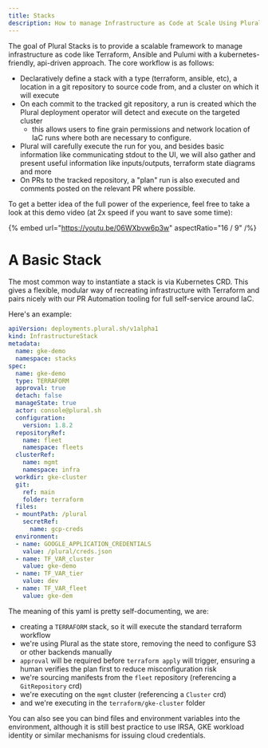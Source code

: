 ```yaml
---
title: Stacks
description: How to manage Infrastructure as Code at Scale Using Plural
---
```


The goal of Plural Stacks is to provide a scalable framework to manage infrastructure as code like Terraform, Ansible and Pulumi with a kubernetes-friendly, api-driven approach.  The core workflow is as follows:

* Declaratively define a stack with a type (terraform, ansible, etc), a location in a git repository to source code from, and a cluster on which it will execute
* On each commit to the tracked git repository, a run is created which the Plural deployment operator will detect and execute on the targeted cluster
   - this allows users to fine grain permissions and network location of IaC runs where both are necessary to configure.
* Plural will carefully execute the run for you, and besides basic information like communicating stdout to the UI, we will also gather and present useful information like inputs/outputs, terraform state diagrams and more
* On PRs to the tracked repository, a "plan" run is also executed and comments posted on the relevant PR where possible.

To get a better idea of the full power of the experience, feel free to take a look at this demo video (at 2x speed if you want to save some time):

{% embed url="https://youtu.be/06WXbvw6p3w" aspectRatio="16 / 9" /%}

# A Basic Stack

The most common way to instantiate a stack is via Kubernetes CRD.  This gives a flexible, modular way of recreating infrastructure with Terraform and pairs nicely with our PR Automation tooling for full self-service around IaC.

Here's an example:

```yaml
apiVersion: deployments.plural.sh/v1alpha1
kind: InfrastructureStack
metadata:
  name: gke-demo
  namespace: stacks
spec:
  name: gke-demo
  type: TERRAFORM
  approval: true
  detach: false
  manageState: true
  actor: console@plural.sh
  configuration:
    version: 1.8.2
  repositoryRef:
    name: fleet
    namespace: fleets
  clusterRef:
    name: mgmt
    namespace: infra
  workdir: gke-cluster
  git:
    ref: main
    folder: terraform
  files:
  - mountPath: /plural
    secretRef:
      name: gcp-creds
  environment:
  - name: GOOGLE_APPLICATION_CREDENTIALS
    value: /plural/creds.json
  - name: TF_VAR_cluster
    value: gke-demo
  - name: TF_VAR_tier
    value: dev
  - name: TF_VAR_fleet
    value: gke-dem
```

The meaning of this yaml is pretty self-documenting, we are:

* creating a `TERRAFORM` stack, so it will execute the standard terraform workflow
* we're using Plural as the state store, removing the need to configure S3 or other backends manually
* `approval` will be required before `terraform apply` will trigger, ensuring a human verifies the plan first to reduce misconfiguration risk
* we're sourcing manifests from the `fleet` repository (referencing a `GitRepository` crd)
* we're executing on the `mgmt` cluster (referencing a `Cluster` crd)
* and we're executing in the `terraform/gke-cluster` folder

You can also see you can bind files and environment variables into the environment, although it is still best practice to use IRSA, GKE workload identity or similar mechanisms for issuing cloud credentials.